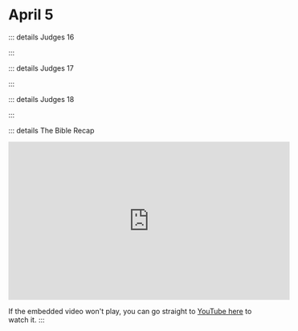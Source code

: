 # April 5

::: details Judges 16
<!--@include: @/bible/translations/bsb/07_jdg/016.md-->
:::

::: details Judges 17
<!--@include: @/bible/translations/bsb/07_jdg/017.md-->
:::

::: details Judges 18
<!--@include: @/bible/translations/bsb/07_jdg/018.md-->
:::

::: details The Bible Recap
<iframe width="560" height="315" src="https://www.youtube.com/embed/qjuim2oAopA" title="YouTube video player" frameborder="0" allow="accelerometer; autoplay; clipboard-write; encrypted-media; gyroscope; picture-in-picture; web-share" referrerpolicy="strict-origin-when-cross-origin" allowfullscreen></iframe>

If the embedded video won't play, you can go straight to [YouTube here](https://youtu.be/qjuim2oAopA) to watch it.
:::
